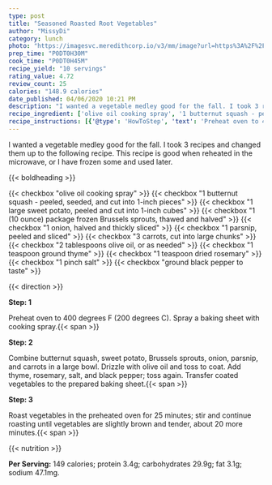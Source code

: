 ```yaml
---
type: post
title: "Seasoned Roasted Root Vegetables"
author: "MissyDi"
category: lunch
photo: "https://imagesvc.meredithcorp.io/v3/mm/image?url=https%3A%2F%2Fimages.media-allrecipes.com%2Fuserphotos%2F8783189.jpg"
prep_time: "P0DT0H30M"
cook_time: "P0DT0H45M"
recipe_yield: "10 servings"
rating_value: 4.72
review_count: 25
calories: "148.9 calories"
date_published: 04/06/2020 10:21 PM
description: "I wanted a vegetable medley good for the fall. I took 3 recipes and changed them up to the following recipe. This recipe is good when reheated in the microwave, or I have frozen some and used later."
recipe_ingredient: ['olive oil cooking spray', '1 butternut squash - peeled, seeded, and cut into 1-inch pieces', '1 large sweet potato, peeled and cut into 1-inch cubes', '1 (10 ounce) package frozen Brussels sprouts, thawed and halved', '1 onion, halved and thickly sliced', '1 parsnip, peeled and sliced ', '3 carrots, cut into large chunks', '2 tablespoons olive oil, or as needed', '1 teaspoon ground thyme', '1 teaspoon dried rosemary', '1 pinch salt', 'ground black pepper to taste']
recipe_instructions: [{'@type': 'HowToStep', 'text': 'Preheat oven to 400 degrees F (200 degrees C). Spray a baking sheet with cooking spray.\n'}, {'@type': 'HowToStep', 'text': 'Combine butternut squash, sweet potato, Brussels sprouts, onion, parsnip, and carrots in a large bowl. Drizzle with olive oil and toss to coat. Add thyme, rosemary, salt, and black pepper; toss again. Transfer coated vegetables to the prepared baking sheet.\n'}, {'@type': 'HowToStep', 'text': 'Roast vegetables in the preheated oven for 25 minutes; stir and continue roasting until vegetables are slightly brown and tender, about 20 more minutes.\n'}]
---
```


I wanted a vegetable medley good for the fall. I took 3 recipes and changed them up to the following recipe. This recipe is good when reheated in the microwave, or I have frozen some and used later. 

{{< boldheading >}}

{{< checkbox "olive oil cooking spray" >}}
{{< checkbox "1  butternut squash - peeled, seeded, and cut into 1-inch pieces" >}}
{{< checkbox "1 large sweet potato, peeled and cut into 1-inch cubes" >}}
{{< checkbox "1 (10 ounce) package frozen Brussels sprouts, thawed and halved" >}}
{{< checkbox "1  onion, halved and thickly sliced" >}}
{{< checkbox "1  parsnip, peeled and sliced" >}}
{{< checkbox "3  carrots, cut into large chunks" >}}
{{< checkbox "2 tablespoons olive oil, or as needed" >}}
{{< checkbox "1 teaspoon ground thyme" >}}
{{< checkbox "1 teaspoon dried rosemary" >}}
{{< checkbox "1 pinch salt" >}}
{{< checkbox "ground black pepper to taste" >}}


{{< direction >}}

**Step: 1**

Preheat oven to 400 degrees F (200 degrees C). Spray a baking sheet with cooking spray.{{< span >}}

**Step: 2**

Combine butternut squash, sweet potato, Brussels sprouts, onion, parsnip, and carrots in a large bowl. Drizzle with olive oil and toss to coat. Add thyme, rosemary, salt, and black pepper; toss again. Transfer coated vegetables to the prepared baking sheet.{{< span >}}

**Step: 3**

Roast vegetables in the preheated oven for 25 minutes; stir and continue roasting until vegetables are slightly brown and tender, about 20 more minutes.{{< span >}}

{{< nutrition >}}

**Per Serving:** 149 calories; protein 3.4g; carbohydrates 29.9g; fat 3.1g; sodium 47.1mg.